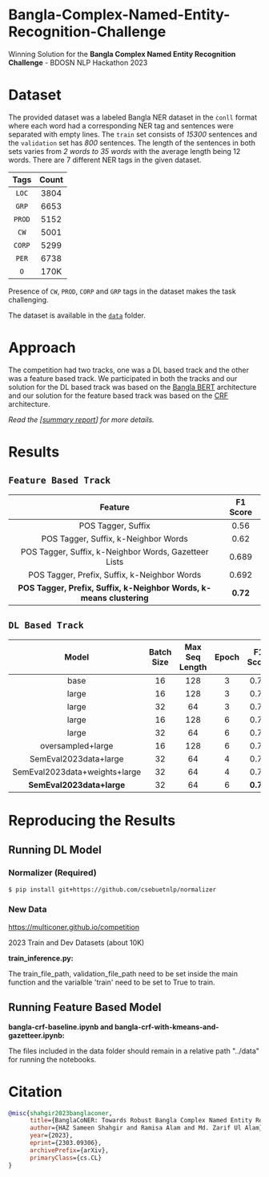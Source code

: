 # Bangla-Complex-Named-Entity-Recognition-Challenge

Winning Solution for the **Bangla Complex Named Entity Recognition Challenge** - BDOSN NLP Hackathon 2023

# **Dataset**

The provided dataset was a labeled Bangla NER dataset in the `ċonll` format where each word had a corresponding NER tag and sentences were separated with empty lines. The `train` set consists of *15300* sentences and the `validation` set has *800* sentences. The length of the sentences in both sets varies from *2 words to 35 words* with the average length being 12 words. There are 7 different NER tags in the given dataset.

| Tags | Count |
|:----:|:-----:|
|  `LOC` |  3804 |
|  `GRP` |  6653 |
| `PROD` |  5152 |
|  `CW`  |  5001 |
| `CORP` |  5299 |
|  `PER` |  6738 |
|   `O`  |  170K |

Presence of `CW`, `PROD`, `CORP` and `GRP` tags in the dataset makes the task challenging.

The dataset is available in the [`data`](/data/) folder.

# **Approach**

The competition had two tracks, one was a DL based track and the other was a feature based track. We participated in both the tracks and our solution for the DL based track was based on the [Bangla BERT](https://github.com/csebuetnlp/banglabert) architecture and our solution for the feature based track was based on the [CRF](https://en.wikipedia.org/wiki/Conditional_random_field) architecture.

*Read the [[summary report](BUET_Semantic_Shenanigans_Report_1430.pdf)] for more details.*

# **Results**

## `Feature Based Track`

|                              Feature                                  |    F1 Score   |
|:----------------------------------------------------------------:     |:-------------:|
|                        POS Tagger, Suffix                             |     0.56      |
|               POS Tagger, Suffix, k-Neighbor Words                    |     0.62      |
|       POS Tagger, Suffix, k-Neighbor Words, Gazetteer Lists           |     0.689     |
|           POS Tagger, Prefix, Suffix, k-Neighbor Words                |     0.692     |
| **POS Tagger, Prefix, Suffix, k-Neighbor Words, k-means clustering**  |   **0.72**    |

## `DL Based Track`

| **Model**                     | **Batch Size** | **Max Seq Length** | **Epoch** | **F1 Score** |
|:-----------------------------:|:--------------:|:------------------:|:---------:|:-------------:|
| base                          | 16             | 128                | 3         | 0.73          |
| large                         | 16             | 128                | 3         | 0.77          |
| large                         | 32             | 64                 | 3         | 0.76          |
| large                         | 16             | 128                | 6         | 0.78          |
| large                         | 32             | 64                 | 6         | 0.79          |
| oversampled+large             | 16             | 128                | 6         | 0.78          |
| SemEval2023data+large         | 32             | 64                 | 4         | 0.78          |
| SemEval2023data+weights+large | 32             | 64                 | 4         | 0.74          |
| **SemEval2023data+large**         | 32             | 64                 | 6         | **0.79**          |


# **Reproducing the Results**

## Running DL Model

### Normalizer (Required)
``` 
$ pip install git+https://github.com/csebuetnlp/normalizer
```
### New Data
https://multiconer.github.io/competition

2023 Train and Dev Datasets (about 10K)


**train_inference.py:**

The train_file_path, validation_file_path need to be set inside the main function and the varialble 'train' need to be set to True to train.

## Running Feature Based Model

**bangla-crf-baseline.ipynb and bangla-crf-with-kmeans-and-gazetteer.ipynb:**


The files included in the data folder should remain in a relative path "../data" for running the notebooks.

# **Citation**
```bibtex
@misc{shahgir2023banglaconer,
      title={BanglaCoNER: Towards Robust Bangla Complex Named Entity Recognition}, 
      author={HAZ Sameen Shahgir and Ramisa Alam and Md. Zarif Ul Alam},
      year={2023},
      eprint={2303.09306},
      archivePrefix={arXiv},
      primaryClass={cs.CL}
}
```
